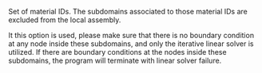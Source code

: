 Set of material IDs. The subdomains associated to those material IDs are
 excluded from the local assembly.

It this option is used, please make sure that there is no boundary condition
 at any node inside these subdomains, and only the iterative linear solver is
 utilized. If there are boundary conditions  at the nodes inside these
 subdomains, the program will terminate with linear solver failure.
